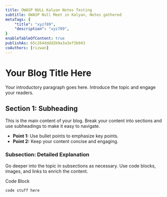 ```yaml
---
title: OWASP NULL Kalyan Notes Testing
subtitle: OWASP Null Meet in Kalyan, Notes gathered
metaTags: {
    "title": "xyz789",
  	"description": "xyz789",
}
enableTableOfContent: true
publishAs: 65c264dddd2b9a3a3ef3b943 
coAuthors: [rizwan]
---
```


# Your Blog Title Here

Your introductory paragraph goes here. Introduce the topic and engage your readers.


## Section 1: Subheading

This is the main content of your blog. Break your content into sections and use subheadings to make it easy to navigate.

- **Point 1:** Use bullet points to emphasize key points.
- **Point 2:** Keep your content concise and engaging.


### Subsection: Detailed Explanation

Go deeper into the topic in subsections as necessary. Use code blocks, images, and links to enrich the content.

Code Block
```
code stuff here
```


